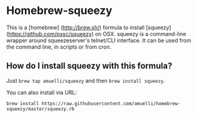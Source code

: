 Homebrew-squeezy
================
This is a [homebrew] (http://brew.sh/) formula to install [squeezy] (https://github.com/pssc/squeezy) on OSX.
squeezy is a command-line wrapper around squeezeserver's telnet/CLI interface.
It can be used from the command line, in scripts or from cron.

How do I install squeezy with this formula?
-------------------------------------------
Just `brew tap amuelli/squeezy` and then `brew install squeezy`.

You can also install via URL:

```
brew install https://raw.githubusercontent.com/amuelli/homebrew-squeezy/master/squeezy.rb
```
